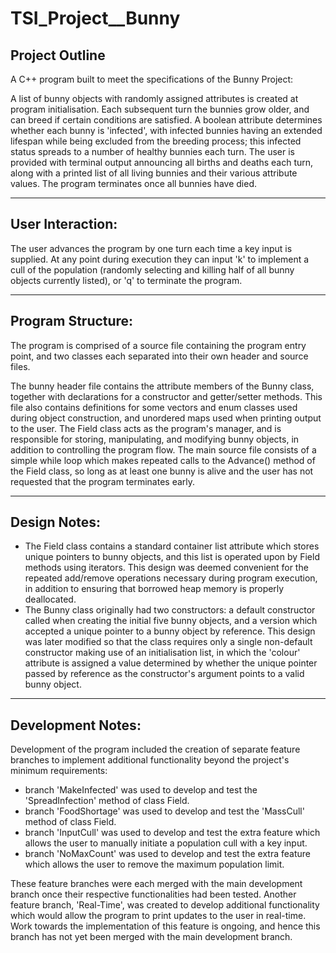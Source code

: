 # TSI_Project__Bunny
  
Project Outline 
---------------  
A C++ program built to meet the specifications of the Bunny Project:  
  
A list of bunny objects with randomly assigned attributes is created at program initialisation. Each subsequent turn the bunnies grow older, and can breed if certain conditions are satisfied. A boolean attribute determines whether each bunny is 'infected', with infected bunnies having an extended lifespan while being excluded from the breeding process; this infected status spreads to a number of healthy bunnies each turn. The user is provided with terminal output announcing all births and deaths each turn, along with a printed list of all living bunnies and their various attribute values. The program terminates once all bunnies have died.    
  
--------------------------------------------------------------------  
  
User Interaction:  
-----------------  
The user advances the program by one turn each time a key input is supplied. At any point during execution they can input 'k' to implement a cull of the population (randomly selecting and killing half of all bunny objects currently listed), or 'q' to terminate the program.  
  
--------------------------------------------------------------------  
  
Program Structure:  
------------------  
The program is comprised of a source file containing the program entry point, and two classes each separated into their own header and source files. 
  
The bunny header file contains the attribute members of the Bunny class, together with declarations for a constructor and getter/setter methods. This file also contains definitions for some vectors and enum classes used during object construction, and unordered maps used when printing output to the user. The Field class acts as the program's manager, and is responsible for storing, manipulating, and modifying bunny objects, in addition to controlling the program flow. The main source file consists of a simple while loop which makes repeated calls to the Advance() method of the Field class, so long as at least one bunny is alive and the user has not requested that the program terminates early.  
  
--------------------------------------------------------------------  
  
Design Notes:  
-------------  
- The Field class contains a standard container list attribute which stores unique pointers to bunny objects, and this list is operated upon by Field methods using iterators. This design was deemed convenient for the repeated add/remove operations necessary during program execution, in addition to ensuring that borrowed heap memory is properly deallocated. 
- The Bunny class originally had two constructors: a default constructor called when creating the initial five bunny objects, and a version which accepted a unique pointer to a bunny object by reference. This design was later modified so that the class requires only a single non-default constructor making use of an initialisation list, in which the 'colour' attribute is assigned a value determined by whether the unique pointer passed by reference as the constructor's argument points to a valid bunny object.  
  
--------------------------------------------------------------------  
  
Development Notes:  
------------------  
Development of the program included the creation of separate feature branches to implement additional functionality beyond the project's minimum requirements:  
  
- branch 'MakeInfected' was used to develop and test the 'SpreadInfection' method of class Field.  
- branch 'FoodShortage' was used to develop and test the 'MassCull' method of class Field.  
- branch 'InputCull' was used to develop and test the extra feature which allows the user to manually initiate a population cull with a key input.  
- branch 'NoMaxCount' was used to develop and test the extra feature which allows the user to remove the maximum population limit.  
  
These feature branches were each merged with the main development branch once their respective functionalities had been tested. Another feature branch, 'Real-Time', was created to develop additional functionality which would allow the program to print updates to the user in real-time. Work towards the implementation of this feature is ongoing, and hence this branch has not yet been merged with the main development branch.
